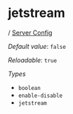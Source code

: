 # jetstream

/ [Server Config](/ref/config/index.md) 

*Default value*: `false`

*Reloadable*: `true`

*Types*

- `boolean`
- `enable-disable`
- `jetstream`


